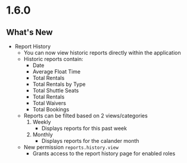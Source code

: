 # 1.6.0

## What's New
- Report History
    - You can now view historic reports directly within the application
    - Historic reports contain:
        - Date
        - Average Float Time
        - Total Rentals
        - Total Rentals by Type
        - Total Shuttle Seats
        - Total Rentals
        - Total Waivers
        - Total Bookings
    - Reports can be filted based on 2 views/categories
        1. Weekly 
            - Displays reports for this past week
        2. Monthly
            - Displays reports for the calander month
    - New permission `reports.history.view`
        - Grants access to the report history page for enabled roles